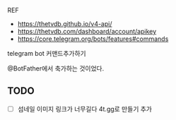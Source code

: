 REF

- https://thetvdb.github.io/v4-api/
- https://thetvdb.com/dashboard/account/apikey
- https://core.telegram.org/bots/features#commands

telegram bot 커맨드추가하기

@BotFather에서 축가하는 것이었다.

## TODO

- [ ] 섬네일 이미지 링크가 너무길다 4t.gg로 만들기 추가
